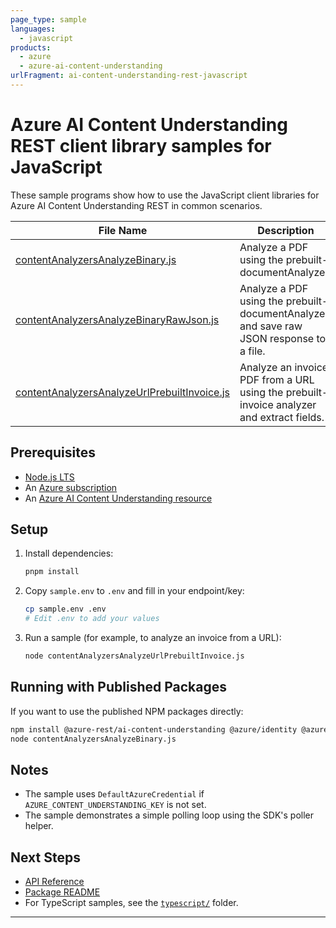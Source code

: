 ```yaml
---
page_type: sample
languages:
  - javascript
products:
  - azure
  - azure-ai-content-understanding
urlFragment: ai-content-understanding-rest-javascript
---
```


# Azure AI Content Understanding REST client library samples for JavaScript

These sample programs show how to use the JavaScript client libraries for Azure AI Content Understanding REST in common scenarios.

| **File Name**                                                                      | **Description**                                                                         |
| ---------------------------------------------------------------------------------- | --------------------------------------------------------------------------------------- |
| [contentAnalyzersAnalyzeBinary.js](contentAnalyzersAnalyzeBinary.js)               | Analyze a PDF using the prebuilt-documentAnalyzer.                                      |
| [contentAnalyzersAnalyzeBinaryRawJson.js](contentAnalyzersAnalyzeBinaryRawJson.js) | Analyze a PDF using the prebuilt-documentAnalyzer and save raw JSON response to a file. |
| [contentAnalyzersAnalyzeUrlPrebuiltInvoice.js](contentAnalyzersAnalyzeUrlPrebuiltInvoice.js) | Analyze an invoice PDF from a URL using the prebuilt-invoice analyzer and extract fields. |

## Prerequisites

- [Node.js LTS](https://github.com/nodejs/release#release-schedule)
- An [Azure subscription](https://azure.microsoft.com/free/)
- An [Azure AI Content Understanding resource](https://learn.microsoft.com/azure/ai-services/content-understanding/)

## Setup

1. Install dependencies:
   ```bash
   pnpm install
   ```
2. Copy `sample.env` to `.env` and fill in your endpoint/key:
   ```bash
   cp sample.env .env
   # Edit .env to add your values
   ```

3. Run a sample (for example, to analyze an invoice from a URL):
   ```bash
   node contentAnalyzersAnalyzeUrlPrebuiltInvoice.js
   ```

## Running with Published Packages

If you want to use the published NPM packages directly:

```bash
npm install @azure-rest/ai-content-understanding @azure/identity @azure/core-auth dotenv
node contentAnalyzersAnalyzeBinary.js
```

## Notes

- The sample uses `DefaultAzureCredential` if `AZURE_CONTENT_UNDERSTANDING_KEY` is not set.
- The sample demonstrates a simple polling loop using the SDK's poller helper.

## Next Steps

- [API Reference](https://learn.microsoft.com/javascript/api/@azure-rest/ai-content-understanding)
- [Package README](https://github.com/Azure/azure-sdk-for-js/tree/main/sdk/contentunderstanding/ai-content-understanding-rest/README.md)
- For TypeScript samples, see the [`typescript/`](../typescript) folder.

---
